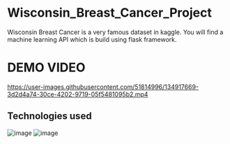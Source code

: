 # Wisconsin_Breast_Cancer_Project
Wisconsin Breast Cancer is a very famous dataset in kaggle. You will find a machine learning API which is  build using flask framework.
# DEMO VIDEO 


https://user-images.githubusercontent.com/51814996/134917669-3d2d4a74-30ce-4202-9719-05f5481095b2.mp4


## Technologies used 



![image](https://user-images.githubusercontent.com/51814996/134917855-59f104cc-14be-41d7-bacd-4a1a509262d3.png)
![image](https://user-images.githubusercontent.com/51814996/134918016-b67837cc-ba2b-4e77-8dfc-be804edf550b.png)
